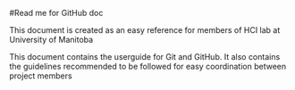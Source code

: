 #Read me for GitHub doc

This document is created as an easy reference for members of HCI lab at University of Manitoba

This document contains the userguide for Git and GitHub.
It also contains the guidelines recommended to be followed for easy coordination between project members